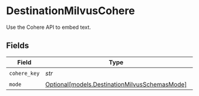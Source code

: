 # DestinationMilvusCohere

Use the Cohere API to embed text.


## Fields

| Field                                                                                      | Type                                                                                       | Required                                                                                   | Description                                                                                |
| ------------------------------------------------------------------------------------------ | ------------------------------------------------------------------------------------------ | ------------------------------------------------------------------------------------------ | ------------------------------------------------------------------------------------------ |
| `cohere_key`                                                                               | *str*                                                                                      | :heavy_check_mark:                                                                         | N/A                                                                                        |
| `mode`                                                                                     | [Optional[models.DestinationMilvusSchemasMode]](../models/destinationmilvusschemasmode.md) | :heavy_minus_sign:                                                                         | N/A                                                                                        |